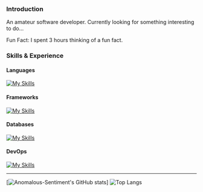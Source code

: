 ### Introduction

An amateur software developer. Currently looking for something interesting to do...

Fun Fact: I spent 3 hours thinking of a fun fact.



### Skills & Experience

#### Languages

[![My Skills](https://skillicons.dev/icons?i=js,python,java,html)](https://skillicons.dev) 

#### Frameworks

[![My Skills](https://skillicons.dev/icons?i=react,vue,nextjs,nuxtjs)](https://skillicons.dev) 

#### Databases

[![My Skills](https://skillicons.dev/icons?i=postgres,mysql)](https://skillicons.dev) 

#### DevOps

[![My Skills](https://skillicons.dev/icons?i=github,git,docker)](https://skillicons.dev)

***

[![Anomalous-Sentiment's GitHub stats](https://github-readme-stats.vercel.app/api?username=Anomalous-Sentiment&show_icons=true&theme=transparent&show=,prs_merged,prs_merged_percentage)]
![Top Langs](https://github-readme-stats.vercel.app/api/top-langs/?username=Anomalous-Sentiment&layout=compact&theme=transparent)

<!--
**Anomalous-Sentiment/Anomalous-Sentiment** is a ✨ _special_ ✨ repository because its `README.md` (this file) appears on your GitHub profile.

Here are some ideas to get you started:

- 🔭 I’m currently working on ...
- 🌱 I’m currently learning ...
- 👯 I’m looking to collaborate on ...
- 🤔 I’m looking for help with ...
- 💬 Ask me about ...
- 📫 How to reach me: ...
- 😄 Pronouns: ...
- ⚡ Fun fact: ...
-->
